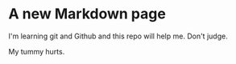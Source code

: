 # A new Markdown page

I'm learning git and Github and this repo will help me. Don't judge.

My tummy hurts.